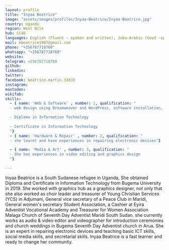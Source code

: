 ```yaml
---
layout: profile
title: "Inyaa Beatrice"
image: "assets/images/profiles/Inyaa-Beatrice/Inyaa-Beatrice.jpg"
country: Uganda
region: West Nile
hub: CC4D
languages: English (Fluent - spoken and written), Juba-Arabic (Good -spoken only), Madi (very good - spoken and written), Lugbara (good spoken only)
mail: mbeatrice1987@gmail.com
phone: "+256787718760"
whatsapp: "+256787718760"
website: 
telegram: +256787718760
github: 
linkedin: 
twitter: 
facebook: beatrice.martin.33633
instagram: 
mastodon: 
wikifab: 
skills:
  - { name: 'Web & Software' , number: 1, qualification: "
  - web design using Dreamweaver and WordPress, software installation, social media skills

  - Diploma in Information Technology
  
  - Certificate in Information Technology
  "}
  - { name: 'Hardware & Repair' , number: 2, qualification: "
  - she learnt and have experiences in repairing electronic devices"}

  - { name: 'Media & Art' , number: 3, qualification: "
  - She has experiences in video editing and graphics design
  "}

---
```

Inyaa Beatrice is a South Sudanese refugee in Uganda, She obtained Diploma and Certificate in Information Technology from Bugema University in 2019. She worked with graphics hub as a graphics designer, not only that she also worked as choir leader and treasurer of Young Christian Services (YCS) in Adjumani, General vice secretary of a Peace Club in Maridi, General women's secretary Student Association, a Cashier at Eyira Adventist Vocational Academy and Treasurer for Women Association Malaga Church of Seventh Day Adventist Maridi South Sudan. she currently works as audio & video editor and videographer for introduction ceremonies and church weddings in Bugema Seventh Day Adventist church in Arua. She is an expert in repairing electronic devices and teaching basic ICT skills, social media skills, and secretarial skills.
Inyaa Beatrice is a fast learner and ready to change her community.
